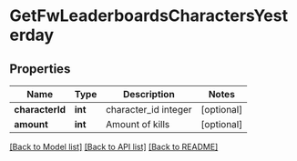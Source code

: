 # GetFwLeaderboardsCharactersYesterday

## Properties
Name | Type | Description | Notes
------------ | ------------- | ------------- | -------------
**characterId** | **int** | character_id integer | [optional] 
**amount** | **int** | Amount of kills | [optional] 

[[Back to Model list]](../README.md#documentation-for-models) [[Back to API list]](../README.md#documentation-for-api-endpoints) [[Back to README]](../README.md)


